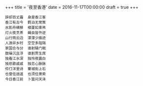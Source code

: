 +++
title = '夜至香港'
date = 2016-11-17T00:00:00
draft = true
+++

```text
辞却百丈霾  身是香江客
香江有古今  羁泊无常策
水影舟横移  楼厦如束帛
灯火夜烹茶  蝇虫皆忤逆
山行雨云边  濛濛少痕迹
人游异乡时  空空多阻隔
家国合与分  谁射辕门戟
鼓噪沉且浮  谁割贾生席
独看江水深  独怜夜露白
独悲歌戚戚  独恋心脉脉
伶仃洋里诗  寨城街上石
也曾任逍遥  也须任萧索
今日香江前  卜筮问天泽
```
